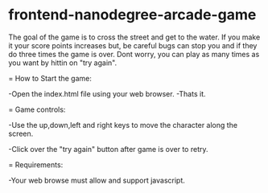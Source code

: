 frontend-nanodegree-arcade-game
===============================


The goal of the game is to cross the street and get to the water. If you make it your score points increases but, be careful bugs can stop you and if they do three times the game is over. Dont worry, you can play as many times as you want by hittin on "try again".

=
How to Start the game:

-Open the index.html file using your web browser.
-Thats it.

=
Game controls:

-Use the up,down,left and right keys to move the character along the screen.

-Click over the "try again" button after game is over to retry.

=
Requirements:

-Your web browse must allow and support javascript.

